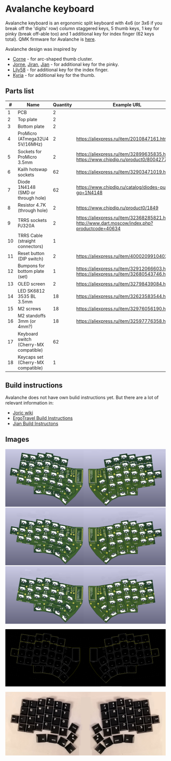 # Avalanche keyboard

Avalanche keyboard is an ergonomic split keyboard with 4x6 (or 3x6 if you break off the 'digits' row) column staggered keys, 
5 thumb keys, 1 key for pinky (break off-able too) and 1 additional key for index finger (62 keys total). QMK firmware for Avalanche is [here](https://github.com/vlkv/qmk_firmware/tree/master/keyboards/avalanche).

Avalanche design was inspired by
* [Corne](https://github.com/foostan/crkbd) - for arc-shaped thumb cluster.
* [Jorne](https://github.com/joric/jorne), [Jiran](https://github.com/Ladniy/jiran), [Jian](https://github.com/KGOH/Jian-Info) - for additional key for the pinky.
* [Lily58](https://github.com/kata0510/Lily58) - for additional key for the index finger.
* [Kyria](https://github.com/splitkb/kyria) - for additional key for the thumb.

## Parts list

| #  | Name                          | Quantity | Example URL                                           |
|----|-------------------------------|----------|-------------------------------------------------------|
| 1  | PCB                           | 2        | |
| 2  | Top plate                     | 2        | |
| 3  | Bottom plate                  | 2        | |
| 4  | ProMicro (ATmega32U4 5V/16MHz)| 2        | https://aliexpress.ru/item/2010847161.html            |
| 5  | Sockets for ProMicro 3.5mm    | 2        | https://aliexpress.ru/item/32899635835.html or https://www.chipdip.ru/product0/8004277524           |
| 6  | Kailh hotswap sockets         | 62       | https://aliexpress.ru/item/32903471019.html           |
| 7  | Diode 1N4148 (SMD or through hole)  | 62       | https://www.chipdip.ru/catalog/diodes-pulse?gq=1N4148 |
| 8  | Resistor 4.7K (through hole)        | 2        | https://www.chipdip.ru/product0/1849 |
| 9  | TRRS sockets PJ320A                 | 2        | https://aliexpress.ru/item/32368285821.html or http://www.dart.moscow/index.php?productcode=40634 | 
| 10 | TRRS Cable (straight connectors)    | 1        |  |
| 11 | Reset button (DIP switch)           | 2        | https://aliexpress.ru/item/4000209910403.html |
| 12 | Bumpons for bottom plate (set)      | 1        | https://aliexpress.ru/item/32912066603.html or https://aliexpress.ru/item/32680543746.html |
| 13 | OLED screen                         | 2        | https://aliexpress.ru/item/32798439084.html |
| 14 | LED SK6812 3535 BL 3.5mm            | 18       | https://aliexpress.ru/item/32623583544.html |
| 15 | M2 screws                           | 18       | https://aliexpress.ru/item/32976056190.html |
| 16 | M2 standoffs 3mm (or 4mm?)          | 18       | https://aliexpress.ru/item/32597776358.html |
| 17 | Keyboard switch (Cherry-MX compatible) | 62 | | 
| 18 | Keycaps set (Cherry-MX compatible)     | 1 | |

## Build instructions
Avalanche does not have own bulid instructions yet. But there are a lot of relevant information in:
* [Joric wiki](https://github.com/joric/jorne/wiki)
* [ErgoTravel Build Instructions](https://github.com/jpconstantineau/ErgoTravel/blob/master/BuildInstructions.md)
* [Jian Build Instructons](https://telegra.ph/Gajd-po-sborke-Jian-12-08)

## Images

![Avalanche PCBs 3D view](/images/avalanche62_PCBs_3d_model.png)
![Avalanche PCBs 3D view](/images/avalanche50_PCBs_3d_model.png)
![Avalanche PCBs 3D view](/images/avalanche48_PCBs_3d_model.png)

![Avalanche PCBs model](/images/avalanche_mockup_03.png)

![Avalanche mockup](/images/avalanche_mockup_02.jpg)
